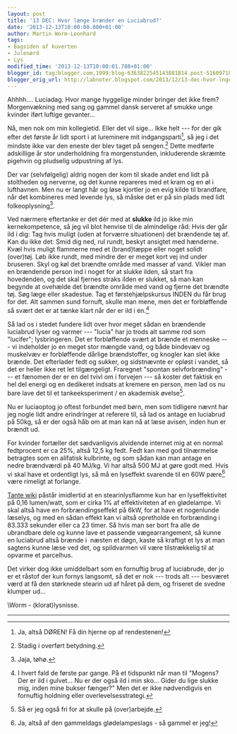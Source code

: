 ```yaml
---
layout: post
title: '13 DEC: Hvor længe brænder en Luciabrud?'
date: '2013-12-13T10:00:00.000+01:00'
author: Martin Worm-Leonhard
tags:
- Bagsiden af kuverten
- Julenørd
- Lys
modified_time: '2013-12-13T10:00:01.788+01:00'
blogger_id: tag:blogger.com,1999:blog-6363822545143881814.post-5160971864927125270
blogger_orig_url: http://labnoter.blogspot.com/2013/12/13-dec-hvor-lnge-brnder-en-luciabrud.html
---
```


Ahhhh.... Luciadag. Hvor mange hyggelige minder bringer det ikke frem?
Morgenvækning med sang og gammel dansk serveret af smukke unge kvinder
iført luftige gevanter... 

Nå, men nok om min kollegietid. Eller det vil
sige... Ikke helt --- for der gik efter det første år lidt sport i at
lureminere mit indgangsparti[^1], så jeg i det mindste ikke var den
eneste der blev taget på sengen.[^2] Dette medførte adskillige år stor
underholdning fra morgenstunden, inkluderende skræmte pigehvin og
pludselig udpustning af lys. 

Der var (selvfølgelig) aldrig nogen der kom
til skade andet end lidt på stoltheden og nerverne, og det kunne
repareres med et kram og en øl i lufthavnen. Men nu er langt hår og løse
kjortler jo en evig kilde til brandfare, når det kombineres med levende
lys, så måske det er på sin plads med lidt folkeoplysning[^3].

Ved nærmere eftertanke er det dér med at **slukke** ild jo ikke min
kernekompetence, så jeg vil blot henvise til de almindelige råd: Hvis
der går ild i dig: Tag hvis muligt (uden at forværre situationen) det
brændende tøj af. Kan du ikke det: Smid dig ned, rul rundt, beskyt
ansigtet med hænderne. Kvæl hvis muligt flammerne med et (brand)tæppe
eller noget solidt (over)tøj. Løb ikke rundt, med mindre der er meget
kort vej ind under bruseren. Skyl og køl det brændte område med masser
af vand. Vikler man en brændende person ind i noget for at slukke ilden,
så start fra hovedenden, og det skal fjernes straks ilden er slukket, så
man kan begynde at ovehælde det brændte område med vand og fjerne det
brændte tøj. Søg læge eller skadestue. Tag et førstehjælpskursus INDEN
du får brug for det. Alt sammen sund fornuft, skulle man mene, men det
er forbløffende så svært det er at tænke klart når der er ild i
én.[^4]

Så lad os i stedet fundere lidt over hvor meget sådan en brændende
luciabrud lyser og varmer --- "lucia" har jo trods alt samme rod som
"lucifer"; lysbringeren. Det er forbløffende svært at brænde et menneske
--- vi indeholder jo en meget stor mængde vand, og både bindevæv og
muskelvæv er forbløffende dårlige brændstoffer, og knogler kan slet ikke
brænde. Det efterlader fedt og sukker, og sidstnævnte er opløst i
vandet, så det er heller ikke ret let tilgængeligt. Fraregnet "spontan
selvforbrænding" --- et fænomen der er en del tvivl om i forvejen --- så
koster det faktisk en hel del energi og en dedikeret indsats at kremere
en person, men lad os nu bare lave det til et tankeeksperiment / en
akademisk øvelse[^5].

Nu er luciaoptog jo oftest forbundet med børn, men som tidligere nævnt
har jeg nogle lidt andre erindringer at referere til, så lad os antage
en luciabrud på 50kg, så er der også håb om at man kan nå at læse
avisen, inden hun er brændt ud. 

For kvinder fortæller det sædvanligvis
alvidende internet mig at en normal fedtprocent er ca 25%, altså 12,5 kg
fedt. 
Fedt kan med god tilnærmelse betragtes som en alifatisk kulbrinte,
og som sådan kan man antage en nedre brændværdi på 40 MJ/kg. Vi har
altså 500 MJ at gøre godt med. Hvis vi skal have et ordentligt lys, så
må en lyseffekt svarende til en 60W pære[^6] være rimeligt at forlange.

[Tante wiki](http://en.wikipedia.org/wiki/Candle) påstår imidlertid at
en stearinlysflamme kun har en lyseffektivitet på 0,16 lumen/watt, som
er cirka 1% af effektiviteten af en glødelampe. Vi skal altså have en
forbrændingseffekt på 6kW, for at have et nogenlunde læselys, og med en
sådan effekt kan vi altså opretholde en forbrænding i 83.333 sekunder
eller ca 23 timer. Så hvis man ser bort fra alle de ubrandbare dele og
kunne lave et passende vægearrangement, så kunne en luciabrud altså
brænde i  næsten et døgn, kaste så kraftigt et lys at man sagtens kunne
læse ved det, og spildvarmen vil være tilstrækkelig til at opvarme et
parcelhus.

Det virker dog ikke umiddelbart som en fornuftig brug af luciabrude, der
jo er et råstof der kun fornys langsomt, så det er nok --- trods alt ---
besværet værd at få den størknede stearin ud af håret på dem, og
friseret de svedne klumper ud...

\\Worm - (klorat)lysnisse.

------------------------------------------------------------------------

[^1]: Ja, altså DØREN! Få din hjerne op af rendestenen!

[^2]: Stadig i overført betydning.

[^3]: Jaja, tøhø.

[^4]: I hvert fald de første par gange. På et tidspunkt når man til
    "Mogens? Der er ild i gulvet... Nu er der også ild i min sko... Gider
    du lige slukke mig, inden mine bukser fænger?" Men det er ikke
    nødvendigvis en fornuftig holdning eller overlevelsesstrategi.

[^5]: Så er jeg også fri for at skulle på (over)arbejde.

[^6]: Ja, altså af den gammeldags glødelampeslags - så gammel er jeg!

